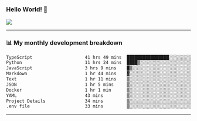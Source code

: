 ### Hello World! 👋

<a>
  <img align="center" src="https://github-readme-stats.vercel.app/api?username=megatunger&count_private=true&include_all_commits=true&bg_color=30,56CCF2,2F80ED&title_color=fff&text_color=fff" />
</a>

------
### 📊 My monthly development breakdown

<!--START_SECTION:waka-->

```txt
TypeScript                    41 hrs 49 mins  ████████████████░░░░░░░░░   63.96 %
Python                        11 hrs 24 mins  ████▒░░░░░░░░░░░░░░░░░░░░   17.44 %
JavaScript                    3 hrs 9 mins    █▒░░░░░░░░░░░░░░░░░░░░░░░   04.83 %
Markdown                      1 hr 44 mins    ▓░░░░░░░░░░░░░░░░░░░░░░░░   02.66 %
Text                          1 hr 11 mins    ▒░░░░░░░░░░░░░░░░░░░░░░░░   01.82 %
JSON                          1 hr 5 mins     ▒░░░░░░░░░░░░░░░░░░░░░░░░   01.66 %
Docker                        1 hr 1 min      ▒░░░░░░░░░░░░░░░░░░░░░░░░   01.57 %
YAML                          43 mins         ▒░░░░░░░░░░░░░░░░░░░░░░░░   01.10 %
Project Details               34 mins         ▒░░░░░░░░░░░░░░░░░░░░░░░░   00.87 %
.env file                     33 mins         ▒░░░░░░░░░░░░░░░░░░░░░░░░   00.85 %
```

<!--END_SECTION:waka-->

------
